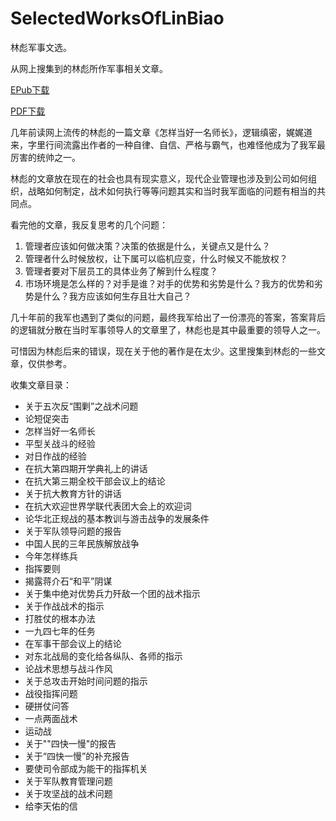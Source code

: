 # SelectedWorksOfLinBiao
林彪军事文选。

从网上搜集到的林彪所作军事相关文章。

[EPub下载](https://github.com/fengshenx/SelectedWorksOfLinBiao/raw/main/%E6%9E%97%E5%BD%AA%E5%86%9B%E4%BA%8B%E6%96%87%E9%80%89.epub)

[PDF下载](https://github.com/fengshenx/SelectedWorksOfLinBiao/raw/main/%E6%9E%97%E5%BD%AA%E5%86%9B%E4%BA%8B%E6%96%87%E9%80%89.pdf)


几年前读网上流传的林彪的一篇文章《怎样当好一名师长》，逻辑缜密，娓娓道来，字里行间流露出作者的一种自律、自信、严格与霸气，也难怪他成为了我军最厉害的统帅之一。

林彪的文章放在现在的社会也具有现实意义，现代企业管理也涉及到公司如何组织，战略如何制定，战术如何执行等等问题其实和当时我军面临的问题有相当的共同点。

看完他的文章，我反复思考的几个问题：

1. 管理者应该如何做决策？决策的依据是什么，关键点又是什么？
2. 管理者什么时候放权，让下属可以临机应变，什么时候又不能放权？
3. 管理者要对下层员工的具体业务了解到什么程度？
4. 市场环境是怎么样的？对手是谁？对手的优势和劣势是什么？我方的优势和劣势是什么？我方应该如何生存且壮大自己？

几十年前的我军也遇到了类似的问题，最终我军给出了一份漂亮的答案，答案背后的逻辑就分散在当时军事领导人的文章里了，林彪也是其中最重要的领导人之一。

可惜因为林彪后来的错误，现在关于他的著作是在太少。这里搜集到林彪的一些文章，仅供参考。


收集文章目录：

- 关于五次反“围剿”之战术问题
- 论短促突击
- 怎样当好一名师长
- 平型关战斗的经验
- 对日作战的经验
- 在抗大第四期开学典礼上的讲话
- 在抗大第三期全校干部会议上的结论
- 关于抗大教育方针的讲话
- 在抗大欢迎世界学联代表团大会上的欢迎词
- 论华北正规战的基本教训与游击战争的发展条件
- 关于军队领导问题的报告
- 中国人民的三年民族解放战争
- 今年怎样练兵
- 指挥要则
- 揭露蒋介石“和平”阴谋
- 关于集中绝对优势兵力歼敌一个团的战术指示
- 关于作战战术的指示
- 打胜仗的根本办法
- 一九四七年的任务
- 在军事干部会议上的结论
- 对东北战局的变化给各纵队、各师的指示
- 论战术思想与战斗作风
- 关于总攻击开始时间问题的指示
- 战役指挥问题
- 硬拼仗问答
- 一点两面战术
- 运动战
- 关于""四快一慢"的报告
- 关于“四快一慢”的补充报告
- 要使司令部成为能干的指挥机关
- 关于军队教育管理问题
- 关于攻坚战的战术问题
- 给李天佑的信
